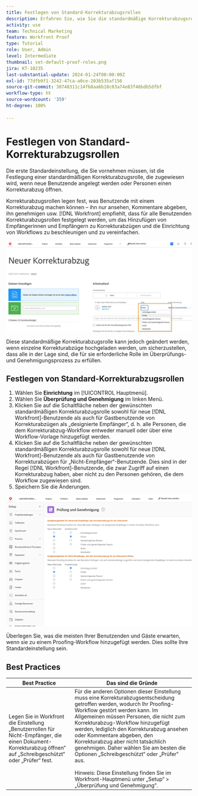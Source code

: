 ```yaml
---
title: Festlegen von Standard-Korrekturabzugsrollen
description: Erfahren Sie, wie Sie die standardmäßige Korrekturabzugsrolle festlegen, die zugewiesen wird, wenn neue Benutzende angelegt werden oder Personen einen Korrekturabzug öffnen.
activity: use
team: Technical Marketing
feature: Workfront Proof
type: Tutorial
role: User, Admin
level: Intermediate
thumbnail: set-default-proof-roles.png
jira: KT-10235
last-substantial-update: 2024-01-24T00:00:00Z
exl-id: 77dfb9f1-3242-47ca-a0ce-203b535af156
source-git-commit: 30748311c14fb8aa6b10c03a74e83f46bdb5dfbf
workflow-type: ht
source-wordcount: '359'
ht-degree: 100%

---
```


# Festlegen von Standard-Korrekturabzugsrollen



Die erste Standardeinstellung, die Sie vornehmen müssen, ist die Festlegung einer standardmäßigen Korrekturabzugsrolle, die zugewiesen wird, wenn neue Benutzende angelegt werden oder Personen einen Korrekturabzug öffnen.

Korrekturabzugsrollen legen fest, was Benutzende mit einem Korrekturabzug machen können – ihn nur ansehen, Kommentare abgeben, ihn genehmigen usw. [!DNL Workfront] empfiehlt, dass für alle Benutzenden Korrekturabzugsrollen festgelegt werden, um das Hinzufügen von Empfängerinnen und Empfängern zu Korrekturabzügen und die Einrichtung von Workflows zu beschleunigen und zu vereinfachen.

![Beim Hochladen eines Korrekturabzugs können Korrekturabzugsrollen ausgewählt werden](assets/proof-system-setups-proof-role-example.png)

Diese standardmäßige Korrekturabzugsrolle kann jedoch geändert werden, wenn einzelne Korrekturabzüge hochgeladen werden, um sicherzustellen, dass alle in der Lage sind, die für sie erforderliche Rolle im Überprüfungs- und Genehmigungsprozess zu erfüllen.


## Festlegen von Standard-Korrekturabzugsrollen

1. Wählen Sie **Einrichtung** im [!UICONTROL Hauptmenü].
1. Wählen Sie **Überprüfung und Genehmigung** im linken Menü.
1. Klicken Sie auf die Schaltfläche neben der gewünschten standardmäßigen Korrekturabzugsrolle sowohl für neue [!DNL Workfront]-Benutzende als auch für Gastbenutzende von Korrekturabzügen als „designierte Empfänger“, d. h. alle Personen, die dem Korrekturabzug-Workflow entweder manuell oder über eine Workflow-Vorlage hinzugefügt werden.
1. Klicken Sie auf die Schaltfläche neben der gewünschten standardmäßigen Korrekturabzugsrolle sowohl für neue [!DNL Workfront]-Benutzende als auch für Gastbenutzende von Korrekturabzügen für „Nicht-Empfänger“-Benutzende. Dies sind in der Regel [!DNL Workfront]-Benutzende, die zwar Zugriff auf einen Korrekturabzug haben, aber nicht zu den Personen gehören, die dem Workflow zugewiesen sind.
1. Speichern Sie die Änderungen.

![Überprüfungs- und Genehmigungseinstellungen in Workfront](assets/proof-system-setups-workfront-defaults.png)

Überlegen Sie, was die meisten Ihrer Benutzenden und Gäste erwarten, wenn sie zu einem Proofing-Workflow hinzugefügt werden. Dies sollte Ihre Standardeinstellung sein.

## Best Practices

| Best Practice | Das sind die Gründe |
|---|---|
| Legen Sie in Workfront die Einstellung „Benutzerrollen für Nicht-Empfänger, die einen Dokument-Korrekturabzug öffnen“ auf „Schreibgeschützt“ oder „Prüfer“ fest. | Für die anderen Optionen dieser Einstellung muss eine Korrekturabzugsentscheidung getroffen werden, wodurch Ihr Proofing-Workflow gestört werden kann. Im Allgemeinen müssen Personen, die nicht zum Korrekturabzug-Workflow hinzugefügt werden, lediglich den Korrekturabzug ansehen oder Kommentare abgeben, den Korrekturabzug aber nicht tatsächlich genehmigen. Daher wählen Sie am besten die Optionen „Schreibgeschützt“ oder „Prüfer“ aus. <br> <br>Hinweis: Diese Einstellung finden Sie im Workfront-Hauptmenü unter „Setup“ > „Überprüfung und Genehmigung“. |
